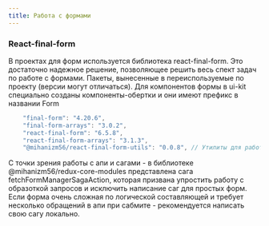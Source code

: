 ```yaml
---
title: Работа с формами
---
```



### React-final-form
В проектах для форм используется библиотека react-final-form. Это достаточно надежное решение, позволяющее решить весь спект задач по работе с формами.
Пакеты, вынесенные в переиспользуемые по проекту (версии могут отличаться). Для компонентов формы в ui-kit специально созданы компоненты-обертки и они имеют префикс в названии Form

```typescript
    "final-form": "4.20.6",
    "final-form-arrays": "3.0.2",
    "react-final-form": "6.5.8",
    "react-final-form-arrays": "3.1.3",
    "@mihanizm56/react-final-form-utils": "0.0.8", // Утилиты для работы с React-final-form
```

С точки зрения работы с апи и сагами - в библиотеке <Link to='https://www.npmjs.com/package/@mihanizm56/redux-core-modules'>@mihanizm56/redux-core-modules</Link> представлена сага fetchFormManagerSagaAction, которая призвана упростить работу с образоткой запросов и исключить написание саг для простых форм. Если форма очень сложная по логической составляющей и требует несколько обращений в апи при сабмите - рекомендуется написать свою сагу локально.